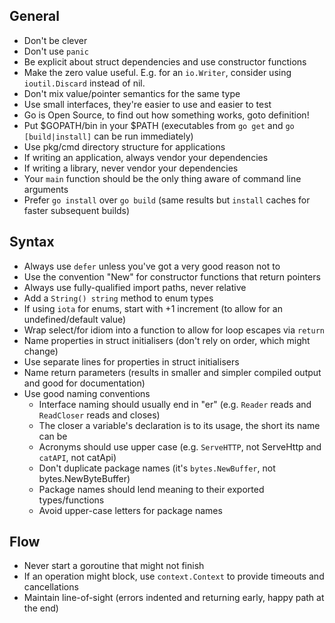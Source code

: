 

## General

* Don't be clever
* Don't use `panic`
* Be explicit about struct dependencies and use constructor functions
* Make the zero value useful.  E.g. for an `io.Writer`, consider using `ioutil.Discard` instead of nil.
* Don't mix value/pointer semantics for the same type
* Use small interfaces, they're easier to use and easier to test
* Go is Open Source, to find out how something works, goto definition!
* Put $GOPATH/bin in your $PATH (executables from `go get` and `go [build|install]` can be run immediately)
* Use pkg/cmd directory structure for applications
* If writing an application, always vendor your dependencies
* If writing a library, never vendor your dependencies
* Your `main` function should be the only thing aware of command line arguments
* Prefer `go install` over `go build` (same results but `install` caches for faster subsequent builds)

## Syntax

* Always use `defer` unless you've got a very good reason not to
* Use the convention "New" for constructor functions that return pointers
* Always use fully-qualified import paths, never relative
* Add a `String() string` method to enum types
* If using `iota` for enums, start with +1 increment (to allow for an undefined/default value)
* Wrap select/for idiom into a function to allow for loop escapes via `return`
* Name properties in struct initialisers (don't rely on order, which might change)
* Use separate lines for properties in struct initialisers
* Name return parameters (results in smaller and simpler compiled output and good for documentation)
* Use good naming conventions
  * Interface naming should usually end in "er" (e.g. `Reader` reads and `ReadCloser` reads and closes)
  * The closer a variable's declaration is to its usage, the short its name can be
  * Acronyms should use upper case (e.g. `ServeHTTP`, not ServeHttp and `catAPI`, not catApi)
  * Don't duplicate package names (it's `bytes.NewBuffer`, not bytes.NewByteBuffer)
  * Package names should lend meaning to their exported types/functions
  * Avoid upper-case letters for package names

## Flow

* Never start a goroutine that might not finish
* If an operation might block, use `context.Context` to provide timeouts and cancellations
* Maintain line-of-sight (errors indented and returning early, happy path at the end)